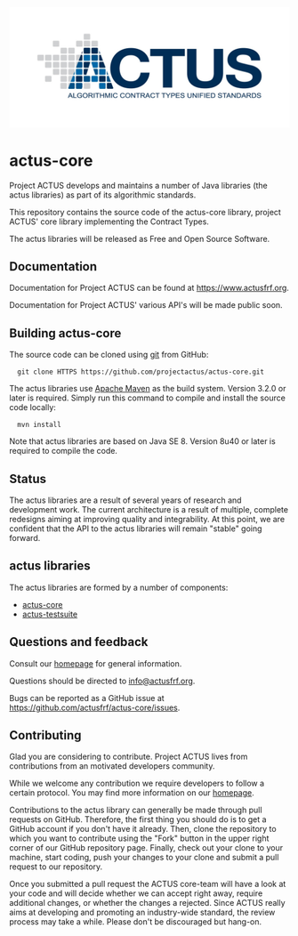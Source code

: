 [![ACTUS](https://github.com/actusfrf/actus-resources/blob/master/logos/actus_logo.jpg "ACTUS Financial Research Foundation")](https://www.actusfrf.org)

actus-core
=======

Project ACTUS develops and maintains a number of Java libraries (the actus libraries) as part of its algorithmic standards.

This repository contains the source code of the actus-core library, project ACTUS' core library implementing the Contract Types.

The actus libraries will be released as Free and Open Source Software. 

Documentation
-------------

Documentation for Project ACTUS can be found at https://www.actusfrf.org.

Documentation for Project ACTUS' various API's will be made public soon.

Building actus-core
-------------

The source code can be cloned using [git](http://git-scm.com/) from GitHub:
```
  git clone HTTPS https://github.com/projectactus/actus-core.git

```

The actus libraries use  [Apache Maven](http://maven.apache.org/) as the build system.
Version 3.2.0 or later is required.
Simply run this command to compile and install the source code locally:

```
  mvn install
```

Note that actus libraries are based on Java SE 8.
Version 8u40 or later is required to compile the code.

Status
------

The actus libraries are a result of several years of research and development 
work. The current architecture is a result of multiple, complete redesigns
aiming at improving quality and integrability. At this point, we are confident
that the API to the actus libraries will remain "stable" going forward. 

actus libraries
--------------

The actus libraries are formed by a number of components:

* [actus-core](https://github.com/actusfrf/actus-core#actus-core/README.md)
* [actus-testsuite](https://github.com/actusfrf/actus-testsuite#actus-testsuite/README.md)


Questions and feedback
----------------------

Consult our [homepage](https://www.actusfrf.org) for general information. 

Questions should be directed to info@actusfrf.org.

Bugs can be reported as a GitHub issue at
https://github.com/actusfrf/actus-core/issues.

Contributing
------------

Glad you are considering to contribute. Project ACTUS lives from 
contributions from an motivated developers community.

While we welcome any contribution we require developers to follow a
certain protocol. You may find more information on our 
[homepage](https://www.actusfrf.org).

Contributions to the actus library can generally be made through pull 
requests on GitHub. Therefore, the first thing you should do is to get
a GitHub account if you don't have it already. Then, clone the repository
to which you want to contribute using the "Fork" button in the upper 
right corner of our GitHub repository page. Finally, check out your clone 
to your machine, start coding, push your changes to your clone and submit 
a pull request to our repository.

Once you submitted a pull request the ACTUS core-team will have a look at
your code and will decide whether we can accept right away, require 
additional changes, or whether the changes a rejected. Since ACTUS really
aims at developing and promoting an industry-wide standard, the review
process may take a while. Please don't be discouraged but hang-on.

